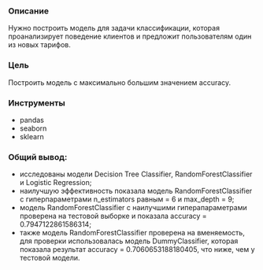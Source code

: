 ### Описание 
Нужно построить модель для задачи классификации, которая проанализирует поведение клиентов и предложит пользователям один из новых тарифов. 

### Цель
Построить модель с максимально большим значением accuracy. 

### Инструменты
* pandas
* seaborn
* sklearn

### Общий вывод:
* исследованы модели Decision Tree Classifier, RandomForestClassifier и Logistic Regression;
* наилучшую эффективность показала модель RandomForestClassifier с гиперпараметрами n_estimators равным = 6 и max_depth = 9;
* модель RandomForestClassifier с наилучшими гиперапараметрами проверена на тестовой выборке и показала accuracy = 0.7947122861586314;
* также модель RandomForestClassifier проверена на вменяемость, для проверки использовалась модель DummyClassifier, которая показала результат accuracy = 0.7060653188180405, что ниже, чем у тестовой модели.
